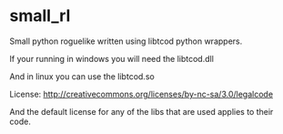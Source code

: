 small_rl
========

Small python roguelike written using libtcod python wrappers.

If your running in windows you will need the libtcod.dll

And in linux you can use the libtcod.so

License: http://creativecommons.org/licenses/by-nc-sa/3.0/legalcode

And the default license for any of the libs that are used applies to their code.

